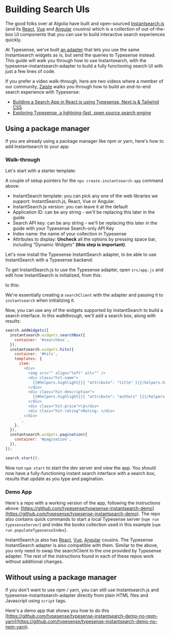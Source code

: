 # Building Search UIs

The good folks over at Algolia have built and open-sourced [Instantsearch.js](https://github.com/algolia/instantsearch.js) (and its [React](https://github.com/algolia/react-instantsearch), [Vue](https://github.com/algolia/vue-instantsearch) and [Angular](https://github.com/algolia/angular-instantsearch) cousins) which is a collection of out-of-the-box UI components that you can use to build interactive search experiences quickly.

At Typesense, we've built [an adapter](https://github.com/typesense/typesense-instantsearch-adapter) that lets you use the same Instantsearch widgets as is, but send the queries to Typesense instead.
This guide will walk you through how to use Instantsearch, with the typesense-instantsearch-adapter to build a fully functioning search UI with just a few lines of code.

If you prefer a video walk-through, here are two videos where a member of our community, [Zaiste](https://twitter.com/zaiste) walks you through how to build an end-to-end search experience with Typesense:

- [Building a Search App in React.js using Typesense, Next.js & Tailwind CSS](https://www.youtube.com/watch?v=cIU19iA8I7U)
- [Exploring Typesense, a lightning-fast, open source search engine](https://www.youtube.com/watch?v=kwtHOkf7Jdg)

## Using a package manager

If you are already using a package manager like npm or yarn, here's how to add Instantsearch to your app:

### Walk-through

Let's start with a starter template:

<Tabs :tabs="['Shell']">
  <template v-slot:Shell>

```bash
$ npx create-instantsearch-app typesense-instantsearch-demo

Creating a new InstantSearch app in typesense-instantsearch-demo.

? InstantSearch template InstantSearch.js
? InstantSearch.js version 4.44.0
? Application ID typesense
? Search API key typesense_search_only_api_key
? Index name books
? Attributes to display
  Used to generate the default result template

📦  Installing dependencies...

yarn install v1.22.0
info No lockfile found.
[1/4] 🔍  Resolving packages...
[2/4] 🚚  Fetching packages...
[3/4] 🔗  Linking dependencies...
[4/4] 🔨  Building fresh packages...
success Saved lockfile.
✨  Done in 24.73s.

🎉  Created typesense-instantsearch-demo at typesense-instantsearch-demo.

Begin by typing:

  cd typesense-instantsearch-demo
  yarn start

⚡️  Start building something awesome!
```

  </template>
</Tabs>

A couple of setup pointers for the `npx create-instantsearch-app` command above:
* InstantSearch template: you can pick any one of the web libraries we support: InstantSearch.js, React, Vue or Angular.
* InstantSearch.js version: you can leave it at the default
* Application ID: can be any string - we'll be replacing this later in the guide
* Search API key: can be any string - we'll be replacing this later in the guide with your Typesense Search-only API Key
* Index name: the name of your collection in Typesense
* Attributes to display: **Uncheck** all the options by pressing space bar, including "Dynamic Widgets" **(this step is important)**.

Let's now install the Typesense InstantSearch adapter, to be able to use InstantSearch with a Typesense backend:

<Tabs :tabs="['Shell']">
  <template v-slot:Shell>

```bash
$ npm install --save typesense-instantsearch-adapter
```

  </template>
</Tabs>

To get InstantSearch.js to use the Typesense adapter, open `src/app.js` and edit how InstantSearch is initialized, from this:

<Tabs :tabs="['JavaScript']">
  <template v-slot:JavaScript>

```js
const searchClient = algoliasearch('typesense', 'typesense_search_only_api_key');

const search = instantsearch({
  indexName: 'books',
  searchClient,
});
```

  </template>
</Tabs>

to this:

<Tabs :tabs="['JavaScript']">
  <template v-slot:JavaScript>

```js
import TypesenseInstantSearchAdapter from "typesense-instantsearch-adapter";

const typesenseInstantsearchAdapter = new TypesenseInstantSearchAdapter({
  server: {
    apiKey: "abcd", // Be sure to use the search-only-api-key
    nodes: [
      {
        host: "localhost",
        port: 8108,
        protocol: "http"
      }
    ]
  },
  // The following parameters are directly passed to Typesense's search API endpoint.
  //  So you can pass any parameters supported by the search endpoint below.
  //  queryBy is required.
  additionalSearchParameters: {
    query_by: "title,authors"
  }
});
const searchClient = typesenseInstantsearchAdapter.searchClient;

const search = instantsearch({
  searchClient,
  indexName: "books"
});
```

  </template>
</Tabs>

We're essentially creating a `searchClient` with the adapter and passing it to `instantsearch` when initializing it.

Now, you can use any of the widgets supported by InstantSearch to build a search interface. In this walkthrough, we'll add a search box, along with results:

```js
search.addWidgets([
  instantsearch.widgets.searchBox({
    container: '#searchbox',
  }),
  instantsearch.widgets.hits({
    container: '#hits',
    templates: {
      item: `
        <div>
          <img src="" align="left" alt="" />
          <div class="hit-name">
            {{#helpers.highlight}}{ "attribute": "title" }{{/helpers.highlight}}
          </div>
          <div class="hit-description">
            {{#helpers.highlight}}{ "attribute": "authors" }{{/helpers.highlight}}
          </div>
          <div class="hit-price">\$</div>
          <div class="hit-rating">Rating: </div>
        </div>
      `,
    },
  }),
  instantsearch.widgets.pagination({
    container: '#pagination',
  }),
]);

search.start();
```

Now run `npm start` to start the dev server and view the app. You should now have a fully-functioning instant search interface with a search box, results that update as you type and pagination.


### Demo App
Here's a repo with a working version of the app, following the instructions above: [https://github.com/typesense/typesense-instantsearch-demo](https://github.com/typesense/typesense-instantsearch-demo). The repo also contains quick commands to start a local Typesense server (`npm run typesenseServer`) and index the books collection used in this example (`npm run populateTypesenseIndex`).

InstantSearch.js also has [React](https://github.com/algolia/react-instantsearch), [Vue](https://github.com/algolia/vue-instantsearch), [Angular](https://github.com/algolia/angular-instantsearch) cousins. The Typesense InstantSearch adapter is also compatible with them. Similar to the above, you only need to swap the searchClient to the one provided by Typesense adapter. The rest of the instructions found in each of these repos work without additional changes.

## Without using a package manager

If you don't want to use npm / yarn, you can still use Instantsearch.js and typesense-instantsearch-adapter directly from plain HTML files and Javascript using `script` tags.

Here's a demo app that shows you how to do this [https://github.com/typesense/typesense-instantsearch-demo-no-npm-yarn](https://github.com/typesense/typesense-instantsearch-demo-no-npm-yarn).

